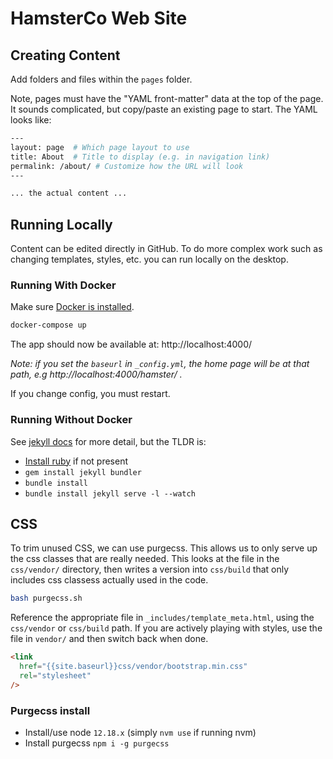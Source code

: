 # HamsterCo Web Site

## Creating Content

Add folders and files within the `pages` folder.

Note, pages must have the "YAML front-matter" data at the top of the page. It sounds complicated, but copy/paste an existing page to start. The YAML looks like:

```bash
---
layout: page  # Which page layout to use
title: About  # Title to display (e.g. in navigation link)
permalink: /about/ # Customize how the URL will look
---

... the actual content ...

```

## Running Locally

Content can be edited directly in GitHub. To do more complex work such as changing templates, styles, etc. you can run locally on the desktop.

### Running With Docker

Make sure [Docker is installed](https://www.docker.com/products/docker-desktop).

```bash
docker-compose up
```

The app should now be available at: http://localhost:4000/

_Note: if you set the `baseurl` in `_config.yml`, the home page will be at that path, e.g http://localhost:4000/hamster/ ._

If you change config, you must restart.

### Running Without Docker

See [jekyll docs](https://jekyllrb.com/) for more detail, but the TLDR is:

* [Install ruby](https://www.ruby-lang.org/en/documentation/installation/) if not present
* `gem install jekyll bundler`
* `bundle install`
* `bundle install jekyll serve -l --watch`


## CSS

To trim unused CSS, we can use purgecss. This allows us to only serve up the css classes that are really needed. This looks at the file in the `css/vendor/` directory, then writes a version into `css/build` that only includes css classess actually used in the code.

```bash
bash purgecss.sh
```

Reference the appropriate file in `_includes/template_meta.html`, using the `css/vendor` or `css/build` path. If you are actively playing with styles, use the file in `vendor/` and then switch back when done.

```html
<link
  href="{{site.baseurl}}css/vendor/bootstrap.min.css"
  rel="stylesheet"
/>
```

### Purgecss install

* Install/use node `12.18.x` (simply `nvm use` if running nvm)
* Install purgecss `npm i -g purgecss`
